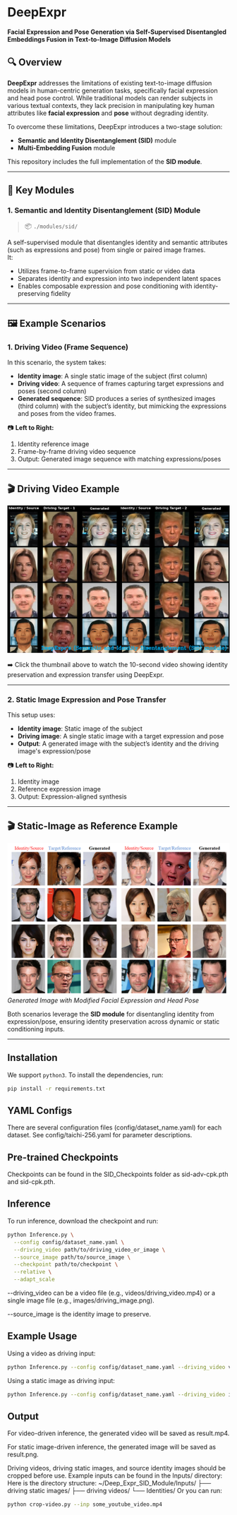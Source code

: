 # DeepExpr

**Facial Expression and Pose Generation via Self-Supervised Disentangled Embeddings Fusion in Text-to-Image Diffusion Models**

## 🔍 Overview

**DeepExpr** addresses the limitations of existing text-to-image diffusion models in human-centric generation tasks, specifically facial expression and head pose control. While traditional models can render subjects in various textual contexts, they lack precision in manipulating key human attributes like **facial expression** and **pose** without degrading identity.

To overcome these limitations, DeepExpr introduces a two-stage solution:
- **Semantic and Identity Disentanglement (SID)** module  
- **Multi-Embedding Fusion** module

This repository includes the full implementation of the **SID module**.

---

## 🧠 Key Modules

### 1. Semantic and Identity Disentanglement (SID) Module

> 📦 `./modules/sid/`

A self-supervised module that disentangles identity and semantic attributes (such as expressions and pose) from single or paired image frames.  
It:
- Utilizes frame-to-frame supervision from static or video data
- Separates identity and expression into two independent latent spaces
- Enables composable expression and pose conditioning with identity-preserving fidelity

---

## 🖼️ Example Scenarios

### 1. Driving Video (Frame Sequence)

In this scenario, the system takes:
- **Identity image**: A single static image of the subject (first column)
- **Driving video**: A sequence of frames capturing target expressions and poses (second column)
- **Generated sequence**: SID produces a series of synthesized images (third column) with the subject’s identity, but mimicking the expressions and poses from the video frames.

📷 **Left to Right:**
1. Identity reference image  
2. Frame-by-frame driving video sequence  
3. Output: Generated image sequence with matching expressions/poses

---

## 🎬 Driving Video Example

[![Watch the video](Images/video_thumbnail.png)](Images/driving_video.mp4)

➡️ Click the thumbnail above to watch the 10-second video showing identity preservation and expression transfer using DeepExpr.

---

### 2. Static Image Expression and Pose Transfer

This setup uses:
- **Identity image**: Static image of the subject
- **Driving image**: A single static image with a target expression and pose
- **Output**: A generated image with the subject’s identity and the driving image's expression/pose

📷 **Left to Right:**
1. Identity image  
2. Reference expression image  
3. Output: Expression-aligned synthesis

---

## 🎬 Static-Image as Reference Example

![Generated Images](Images/Readme_Static.png)  
*Generated Image with Modified Facial Expression and Head Pose*

Both scenarios leverage the **SID module** for disentangling identity from expression/pose, ensuring identity preservation across dynamic or static conditioning inputs.

---

## Installation

We support `python3`. To install the dependencies, run:

```bash
pip install -r requirements.txt
```
## YAML Configs
There are several configuration files (config/dataset_name.yaml) for each dataset. See config/taichi-256.yaml for parameter descriptions.

## Pre-trained Checkpoints
Checkpoints can be found in the SID_Checkpoints folder as sid-adv-cpk.pth and sid-cpk.pth.

## Inference
To run inference, download the checkpoint and run:
```bash
python Inference.py \
  --config config/dataset_name.yaml \
  --driving_video path/to/driving_video_or_image \
  --source_image path/to/source_image \
  --checkpoint path/to/checkpoint \
  --relative \
  --adapt_scale
```
--driving_video can be a video file (e.g., videos/driving_video.mp4) or a single image file (e.g., images/driving_image.png).

--source_image is the identity image to preserve.

##  Example Usage
Using a video as driving input:
```bash
python Inference.py --config config/dataset_name.yaml --driving_video videos/driving_video.mp4 --source_image images/source.png --checkpoint checkpoints/model.ckpt --relative --adapt_scale

```
Using a static image as driving input:
```bash
python Inference.py --config config/dataset_name.yaml --driving_video images/driving_image.png --source_image images/source.png --checkpoint checkpoints/model.ckpt --relative --adapt_scale
```
##  Output
For video-driven inference, the generated video will be saved as result.mp4.

For static image-driven inference, the generated image will be saved as result.png.

Driving videos, driving static images, and source identity images should be cropped before use. Example inputs can be found in the Inputs/ directory:
Here is the directory structure:
~/Deep_Expr_SID_Module/Inputs/
├── driving static images/
├── driving videos/
└── Identities/
Or you can run:
```bash
python crop-video.py --inp some_youtube_video.mp4
```

